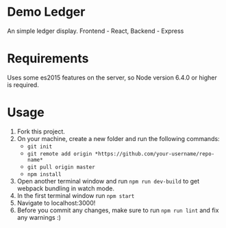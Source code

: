 # Demo Ledger
An simple ledger display.  Frontend - React, Backend - Express

# Requirements
Uses some es2015 features on the server, so Node version 6.4.0 or higher is required.

# Usage
1. Fork this project.
2. On your machine, create a new folder and run the following commands:
    * `git init`
    * `git remote add origin *https://github.com/your-username/repo-name*`
    * `git pull origin master`
    * `npm install`
4. Open another terminal window and run `npm run dev-build` to get webpack bundling in watch mode.
5. In the first terminal window run `npm start`
6. Navigate to localhost:3000!
7. Before you commit any changes, make sure to run `npm run lint` and fix any warnings :)

